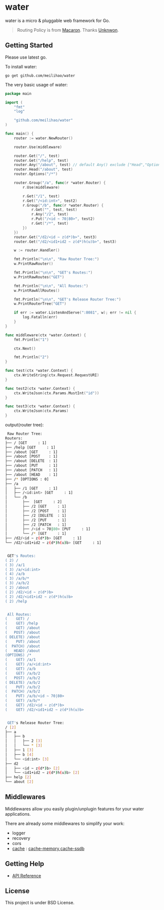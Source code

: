 # water

water is a micro & pluggable web framework for Go.

> Routing Policy is from [Macaron](github.com/go-macaron/macaron). Thanks [Unknwon](https://github.com/Unknwon).

## Getting Started

Please use latest go.

To install water:

	go get github.com/meilihao/water

The very basic usage of water:

```go
package main

import (
	"fmt"
	"log"

	"github.com/meilihao/water"
)

func main() {
	router := water.NewRouter()

	router.Use(middleware)

	router.Get("/", test)
	router.Get("/help", test)
	router.Any("/about", test) // default Any() exclude ["Head","Options"]
	router.Head("/about", test)
	router.Options("/*")

	router.Group("/a", func(r *water.Router) {
		r.Use(middleware)

		r.Get("/1", test)
		r.Get("/<id:int>", test2)
		r.Group("/b", func(r *water.Router) {
			r.Get("", test, test)
			r.Any("/2", test)
			r.Put("/<id ~ 70|80>", test2)
			r.Get("/*", test)
		})
	})
	router.Get("/d2/<id ~ z(d*)b>", test3)
	router.Get("/d2/<id1+id2 ~ z(d*)h(u)b>", test3)

	w := router.Handler()

	fmt.Println("\n\n", "Raw Router Tree:")
	w.PrintRawRouter()

	fmt.Println("\n\n", "GET's Routes:")
	w.PrintRawRoutes("GET")

	fmt.Println("\n\n", "All Routes:")
	w.PrintRawAllRoutes()

	fmt.Println("\n\n", "GET's Release Router Tree:")
	w.PrintRouterTree("GET")

	if err := water.ListenAndServe(":8081", w); err != nil {
		log.Fatalln(err)
	}
}

func middleware(ctx *water.Context) {
	fmt.Println("1")

	ctx.Next()

	fmt.Println("2")
}

func test(ctx *water.Context) {
	ctx.WriteString(ctx.Request.RequestURI)
}

func test2(ctx *water.Context) {
	ctx.WriteJson(ctx.Params.MustInt("id"))
}

func test3(ctx *water.Context) {
	ctx.WriteJson(ctx.Params)
}
```

output(router tree):
```sh
 Raw Router Tree:
Routers:
├── / [GET     : 1]
├── /help [GET     : 1]
├── /about [GET     : 1]
├── /about [POST    : 1]
├── /about [DELETE  : 1]
├── /about [PUT     : 1]
├── /about [PATCH   : 1]
├── /about [HEAD    : 1]
├── /* [OPTIONS : 0]
├── /a
│   ├── /1 [GET     : 1]
│   ├── /<id:int> [GET     : 1]
│   └── /b
│       ├──  [GET     : 2]
│       ├── /2 [GET     : 1]
│       ├── /2 [POST    : 1]
│       ├── /2 [DELETE  : 1]
│       ├── /2 [PUT     : 1]
│       ├── /2 [PATCH   : 1]
│       ├── /<id ~ 70|80> [PUT     : 1]
│       └── /* [GET     : 1]
├── /d2/<id ~ z(d*)b> [GET     : 1]
└── /d2/<id1+id2 ~ z(d*)h(u)b> [GET     : 1]


 GET's Routes:
( 2) /
( 3) /a/1
( 3) /a/<id:int>
( 4) /a/b
( 3) /a/b/*
( 3) /a/b/2
( 2) /about
( 2) /d2/<id ~ z(d*)b>
( 2) /d2/<id1+id2 ~ z(d*)h(u)b>
( 2) /help


 All Routes:
(    GET) /
(    GET) /help
(    GET) /about
(   POST) /about
( DELETE) /about
(    PUT) /about
(  PATCH) /about
(   HEAD) /about
(OPTIONS) /*
(    GET) /a/1
(    GET) /a/<id:int>
(    GET) /a/b
(    GET) /a/b/2
(   POST) /a/b/2
( DELETE) /a/b/2
(    PUT) /a/b/2
(  PATCH) /a/b/2
(    PUT) /a/b/<id ~ 70|80>
(    GET) /a/b/*
(    GET) /d2/<id ~ z(d*)b>
(    GET) /d2/<id1+id2 ~ z(d*)h(u)b>


 GET's Release Router Tree:
/ [2]
├── a
│   ├── b
│   │   ├── 2 [3]
│   │   └── * [3]
│   ├── 1 [3]
│   ├── b [4]
│   └── <id:int> [3]
├── d2
│   ├── <id ~ z(d*)b> [2]
│   └── <id1+id2 ~ z(d*)h(u)b> [2]
├── help [2]
└── about [2]
```

## Middlewares

Middlewares allow you easily plugin/unplugin features for your water applications.

There are already some middlewares to simplify your work:

- logger
- recovery
- cors
- [cache](https://github.com/meilihao/water-contrib/tree/master/cache) : [cache-memory](https://github.com/meilihao/water-contrib/tree/master/cache),[cache-ssdb](https://github.com/meilihao/water-contrib/tree/master/cache/ssdb)

## Getting Help

- [API Reference](https://gowalker.org/github.com/meilihao/water)

## License

This project is under BSD License.
